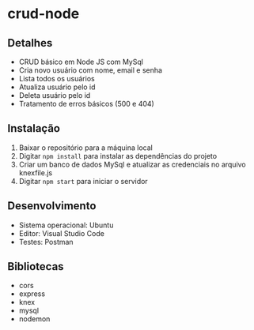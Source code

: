 # crud-node

## Detalhes
- CRUD básico em Node JS com MySql
- Cria novo usuário com nome, email e senha
- Lista todos os usuários
- Atualiza usuário pelo id
- Deleta usuário pelo id
- Tratamento de erros básicos (500 e 404)

## Instalação

1. Baixar o repositório para a máquina local
2. Digitar `npm install` para instalar as dependências do projeto
3. Criar um banco de dados MySql e atualizar as credenciais no arquivo knexfile.js
4. Digitar `npm start` para iniciar o servidor

## Desenvolvimento
- Sistema operacional: Ubuntu
- Editor: Visual Studio Code
- Testes: Postman

## Bibliotecas
- cors
- express
- knex
- mysql
- nodemon
